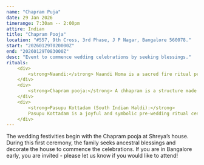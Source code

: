 ```yaml
---
name: "Chapram Puja"
date: 29 Jan 2026
timerange: 7:30am -- 2:00pm
attire: Indian
title: "Chapram Pooja"
location: "#557, 9th Cross, 3rd Phase, J P Nagar, Bangalore 560078."
start: "20260129T020000Z"
end: "20260129T083000Z"
desc: "Event to commence wedding celebrations by seeking blessings."
rituals:
    <div>
        <strong>Naandi:</strong> Naandi Homa is a sacred fire ritual performed at the beginning of traditional Telugu weddings to invoke blessings from the gods and ancestors. It is typically conducted a day or two before the wedding ceremony. The ritual is meant to ensure that the rest of the wedding events proceed smoothly, without any obstacles. Offerings are made into the holy fire, and prayers are recited to invite positive energy, peace, and prosperity for the couple's new life together. In essence, the Naandi Homa is a spiritual “kickoff” that sets an auspicious tone for the entire wedding celebration.
    </div>
    <div>
        <strong>Chapram pooja:</strong> A chhapram is a structure made of coconut leaves, tied together with banana stalks on either end. This structure is tied outside the house that hosts the marriage. A small, intimate pooja (prayer ritual) is performed to bless the chhapram and seek divine protection for the ceremonies to come. The chhapram is a traditional marker that signals the start of the wedding rituals. It serves as a symbolic gateway that transforms an ordinary home into a sacred space for marriage.
    </div>
    <div>
        <strong>Pasupu Kottadam (South Indian Haldi):</strong>
        Pasupu Kottadam is a joyful and symbolic pre-wedding ritual centered around the use of turmeric (pasupu)—a sacred ingredient in Indian culture believed to purify, protect, and bless. Before the ceremony, turmeric roots are traditionally pounded by the women of the family using a special stone or clay pot. This represents collective effort, ancestral wisdom, and the nurturing strength of women preparing the bride or groom for married life. Once ground into a paste, the turmeric is applied to the bride and groom’s face, hands, and feet in a light-hearted and affectionate gathering of close family and friends. The ritual is meant to cleanse the body and spirit, ward off negativity, and invoke health and prosperity.
    </div>
---
```

The wedding festivities begin with the Chapram pooja at Shreya’s house. During this first ceremony, the family seeks ancestral blessings and decorate the house to commence the celebrations. If you are in Bangalore early, you are invited - please let us know if you would like to attend!